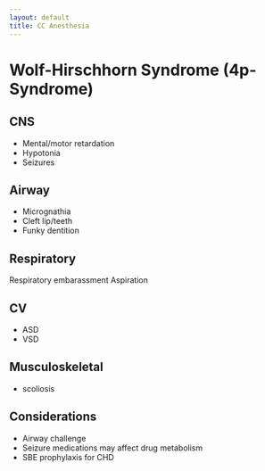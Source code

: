 ```yaml
---
layout: default
title: CC Anesthesia
---
```


# Wolf-Hirschhorn Syndrome (4p- Syndrome)

## CNS

- Mental/motor retardation
- Hypotonia
- Seizures

## Airway

- Micrognathia
- Cleft lip/teeth
- Funky dentition

## Respiratory
Respiratory embarassment
Aspiration

## CV

- ASD
- VSD 

## Musculoskeletal

- scoliosis
  
## Considerations

- Airway challenge
- Seizure medications may affect drug metabolism
- SBE prophylaxis for CHD

